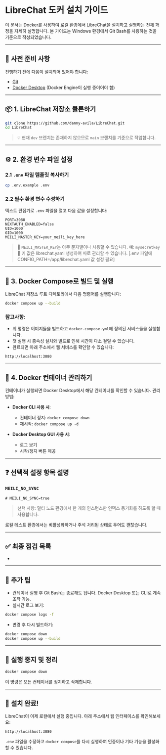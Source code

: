 # LibreChat 도커 설치 가이드

이 문서는 Docker를 사용하여 로컬 환경에서 LibreChat을 설치하고 실행하는 전체 과정을 자세히 설명합니다. 본 가이드는 Windows 환경에서 Git Bash를 사용하는 것을 기준으로 작성되었습니다.

---

## 🧰 사전 준비 사항

진행하기 전에 다음이 설치되어 있어야 합니다:

* [Git](https://git-scm.com/downloads)
* [Docker Desktop](https://www.docker.com/products/docker-desktop/) (Docker Engine이 실행 중이어야 함)

---

## 📦 1. LibreChat 저장소 클론하기

```bash
git clone https://github.com/danny-avila/LibreChat.git
cd LibreChat
```

> 💡 현재 `dev` 브랜치는 존재하지 않으므로 `main` 브랜치를 기준으로 작업합니다.

---

## ⚙️ 2. 환경 변수 파일 설정

### 2.1 `.env` 파일 템플릿 복사하기

```bash
cp .env.example .env
```

### 2.2 필수 환경 변수 수정하기

텍스트 편집기로 `.env` 파일을 열고 다음 값을 설정합니다:

```env
PORT=3080
NEXTAUTH_ENABLED=false
UID=1000
GID=1000
MEILI_MASTER_KEY=your_meili_key_here

```

> 📌 `MEILI_MASTER_KEY`는 아무 문자열이나 사용할 수 있습니다. 예: `mysecretkey`
> 📌 키 값은 librechat.yaml 생성하여 따로 관리할 수 있습니다. [.env 파일에 CONFIG_PATH=/app/librechat.yaml 값 설정 필요]

---

## 🐳 3. Docker Compose로 빌드 및 실행

LibreChat 저장소 루트 디렉토리에서 다음 명령어를 실행합니다:

```bash
docker compose up --build
```

### 참고사항:

* 위 명령은 이미지들을 빌드하고 `docker-compose.yml`에 정의된 서비스들을 실행합니다.
* 첫 실행 시 종속성 설치와 빌드로 인해 시간이 다소 걸릴 수 있습니다.
* 완료되면 아래 주소에서 웹 서비스를 확인할 수 있습니다:

```
http://localhost:3080
```

---

## 📂 4. Docker 컨테이너 관리하기

컨테이너가 실행되면 Docker Desktop에서 해당 컨테이너를 확인할 수 있습니다. 관리 방법:

* **Docker CLI 사용 시**:
  * 컨테이너 정지: `docker compose down`
  * 재시작: `docker compose up -d`

* **Docker Desktop GUI 사용 시**:
  * 로그 보기
  * 시작/정지 버튼 제공

---

## ❓ 선택적 설정 항목 설명

### `MEILI_NO_SYNC`

```env
# MEILI_NO_SYNC=true
```

> 선택 사항: 멀티 노드 환경에서 한 개의 인스턴스만 인덱스 동기화를 하도록 할 때 사용합니다.

로컬 테스트 환경에서는 비활성화하거나 주석 처리된 상태로 두어도 괜찮습니다.

---

## ✅ 최종 점검 목록

*

---

## 📌 추가 팁

* 컨테이너 실행 후 Git Bash는 종료해도 됩니다. Docker Desktop 또는 CLI로 계속 조작 가능.
* 실시간 로그 보기:

```bash
docker compose logs -f
```

* 변경 후 다시 빌드하기:

```bash
docker compose down
docker compose up --build
```

---

## 🧹 실행 중지 및 정리

```bash
docker compose down
```

이 명령은 모든 컨테이너를 정지하고 삭제합니다.

---

## 🙌 설치 완료!

LibreChat이 이제 로컬에서 실행 중입니다. 아래 주소에서 웹 인터페이스를 확인해보세요:

```
http://localhost:3080
```

`.env` 파일을 수정하고 `docker compose`를 다시 실행하여 인증이나 기타 기능을 활성화할 수 있습니다.
